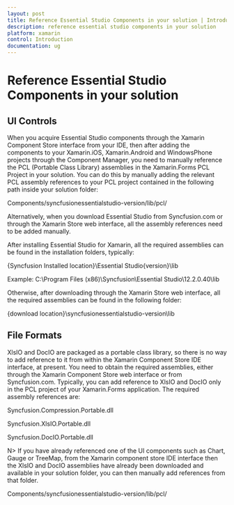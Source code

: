 ```yaml
---
layout: post
title: Reference Essential Studio Components in your solution | Introduction |Xamarin | Syncfusion
description: reference essential studio components in your solution
platform: xamarin
control: Introduction
documentation: ug
---
```


# Reference Essential Studio Components in your solution

## UI Controls

When you acquire Essential Studio components through the Xamarin Component Store interface from your IDE, then after adding the components to your Xamarin.iOS, Xamarin.Android and WindowsPhone projects through the Component Manager, you need to manually reference the PCL (Portable Class Library) assemblies in the Xamarin.Forms PCL Project in your solution. You can do this by manually adding the relevant PCL assembly references to your PCL project contained in the following path inside your solution folder:

Components/syncfusionessentialstudio-version/lib/pcl/

Alternatively, when you download Essential Studio from Syncfusion.com or through the Xamarin Store web interface, all the assembly references need to be added manually. 

After installing Essential Studio for Xamarin, all the required assemblies can be found in the installation folders, typically:

{Syncfusion Installed location}\Essential Studio\{version}\lib

Example: C:\Program Files (x86)\Syncfusion\Essential Studio\12.2.0.40\lib

Otherwise, after downloading through the Xamarin Store web interface, all the required assemblies can be found in the following folder:

{download location}\syncfusionessentialstudio-version\lib

## File Formats

XlsIO and DocIO are packaged as a portable class library, so there is no way to add reference to it from within the Xamarin Component Store IDE interface, at present. You need to obtain the required assemblies, either through the Xamarin Component Store web interface or from Syncfusion.com. Typically, you can add reference to XlsIO and DocIO only in the PCL project of your Xamarin.Forms application. The required assembly references are:

Syncfusion.Compression.Portable.dll

Syncfusion.XlsIO.Portable.dll

Syncfusion.DocIO.Portable.dll



N> If you have already referenced one of the UI components such as Chart, Gauge or TreeMap, from the Xamarin component store IDE interface then the XlsIO and DocIO assemblies have already been downloaded and available in your solution folder, you can then manually add references from that folder.

Components/syncfusionessentialstudio-version/lib/pcl/




